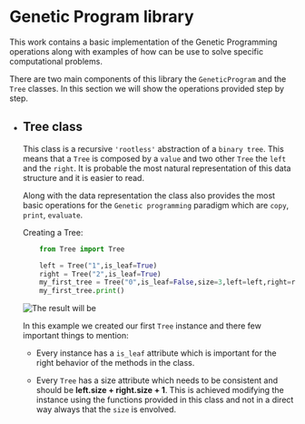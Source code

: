 # Genetic Program library
This work contains a basic implementation of the Genetic Programming operations along with examples of how can be use to solve specific computational problems.

There are two main components of this library the `GeneticProgram` and the `Tree` classes. In this section we will show the operations provided step by step.

* ## Tree class

    This class is a recursive `'rootless'` abstraction of a `binary tree`. This means that a `Tree` is composed by a `value` and two other `Tree` the `left` and the `right`. It is probable the most natural representation of this data structure and it is easier to read.

    Along with the data representation the class also provides the most basic operations for the `Genetic programming` paradigm
    which are `copy`, `print`, `evaluate`.

    Creating a Tree:

    ```python
        from Tree import Tree

        left = Tree("1",is_leaf=True)
        right = Tree("2",is_leaf=True)
        my_first_tree = Tree("0",is_leaf=False,size=3,left=left,right=right)
        my_first_tree.print()
    ```

    ![The result will be]()
    
    In this example we created our first `Tree` instance and there few important things to mention:

    *   Every instance has a `is_leaf` attribute which is important for the right behavior of the methods in the class.

    *   Every `Tree` has a size attribute which needs to be consistent and should be **left.size + right.size + 1**. This is achieved modifying the instance using the functions provided in this class and not in a direct way always that the `size` is envolved.

    
    
